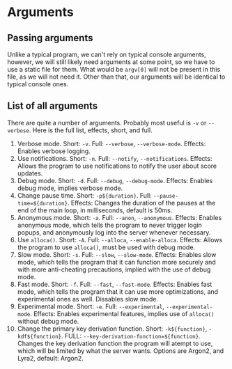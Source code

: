 # Arguments

## Passing arguments

Unlike a typical program, we can't rely on typical console arguments, however, we will still likely need arguments at some point, so we have to use a static file for them.
What would be `argv[0]` will not be present in this file, as we will not need it.
Other than that, our arguments will be identical to typical console ones.

## List of all arguments

There are quite a number of arguments. Probably most useful is `-v` or `--verbose`. Here is the full list, effects, short, and full.

1. Verbose mode. Short: `-v`. Full: `--verbose`, `--verbose-mode`. Effects: Enables verbose logging.
2. Use notifications. Short: `-n`. Full: `--notify`, `--notifications`. Effects: Allows the program to use notifications to notify the user about score updates.
3. Debug mode. Short: `-d`. Full: `--debug`, `--debug-mode`. Effects: Enables debug mode, implies verbose mode.
4. Change pause time. Short: `-p${duration}`. Full: `--pause-time=${duration}`. Effects: Changes the duration of the pauses at the end of the main loop, in milliseconds, default is 50ms.
5. Anonymous mode. Short: `-a`. Full: `--anon`, `--anonymous`. Effects: Enables anonymous mode, which tells the program to never trigger login popups, and anonymously log into the server whenever necessary.
6. Use `alloca()`. Short: `-A`. Full: `--alloca`, `--enable-alloca`. Effects: Allows the program to use `alloca()`, must be used with debug mode.
7. Slow mode. Short: `-s`. Full: `--slow`, `--slow-mode`. Effects: Enables slow mode, which tells the program that it can function more securely and with more anti-cheating precautions, implied with the use of debug mode.
8. Fast mode. Short: `-f`. Full: `--fast`, `--fast-mode`. Effects: Enables fast mode, which tells the program that it can use more optimizations, and experimental ones as well. Dissables slow mode.
9. Experimental mode. Short: `-e`. Full: `--experimental`, `--experimental-mode`. Effects: Enables experimental features, implies use of `alloca()` without debug mode.
10. Change the primary key derivation function. Short: `-k${function}`, `-kdf${function}`. FULL: `--key-derivation-function=${function}`. Changes the key derivation function the program will atempt to use, which will be limited by what the server wants. Options are Argon2, and Lyra2, default: Argon2.
